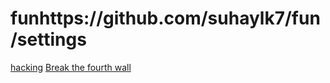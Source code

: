 # funhttps://github.com/suhaylk7/fun/settings
<html>
  <head>
    <title>cool stuff</title>
  </head>
  <body>
    <a href="https://hackertyper.net/">hacking</a>
    <a href="https://smashthewalls.com/">Break the fourth wall</a>
    
  </body>
</html>
